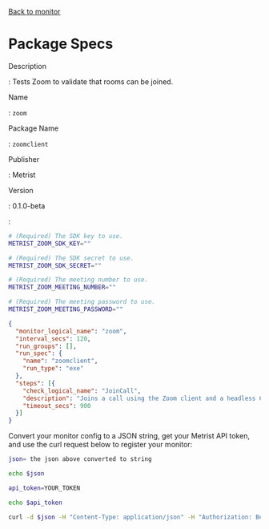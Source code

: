 [Back to monitor](zoom.md)

# Package Specs

Description

: Tests Zoom to validate that rooms can be joined.

Name

: `zoom`

Package Name

: `zoomclient`

Publisher

: Metrist

Version

: 0.1.0-beta

: &nbsp;


<!--@include: /parts/_3.md-->


```sh
# (Required) The SDK key to use.
METRIST_ZOOM_SDK_KEY=""

# (Required) The SDK secret to use.
METRIST_ZOOM_SDK_SECRET=""

# (Required) The meeting number to use.
METRIST_ZOOM_MEETING_NUMBER=""

# (Required) The meeting password to use.
METRIST_ZOOM_MEETING_PASSWORD=""
```

<!--@include: /parts/tips_env-vars.md -->


<!--@include: /parts/_4.md-->


```json
{
  "monitor_logical_name": "zoom",
  "interval_secs": 120,
  "run_groups": [],
  "run_spec": {
    "name": "zoomclient",
    "run_type": "exe"
  },
  "steps": [{
    "check_logical_name": "JoinCall",
    "description": "Joins a call using the Zoom client and a headless Chrome browser.",
    "timeout_secs": 900
  }]
}
```




Convert your monitor config to a JSON string, get your Metrist API token, and use the curl request below to register your monitor:

```sh
json= the json above converted to string

echo $json

api_token=YOUR_TOKEN

echo $api_token

curl -d $json -H "Content-Type: application/json" -H "Authorization: Bearer $api_token" 'https://app.metrist.io/api/v0/monitor-config'

```

<!--@include: /parts/tips_api.md-->


<!--@include: /parts/_5.md-->


<!--@include: /parts/result.md-->